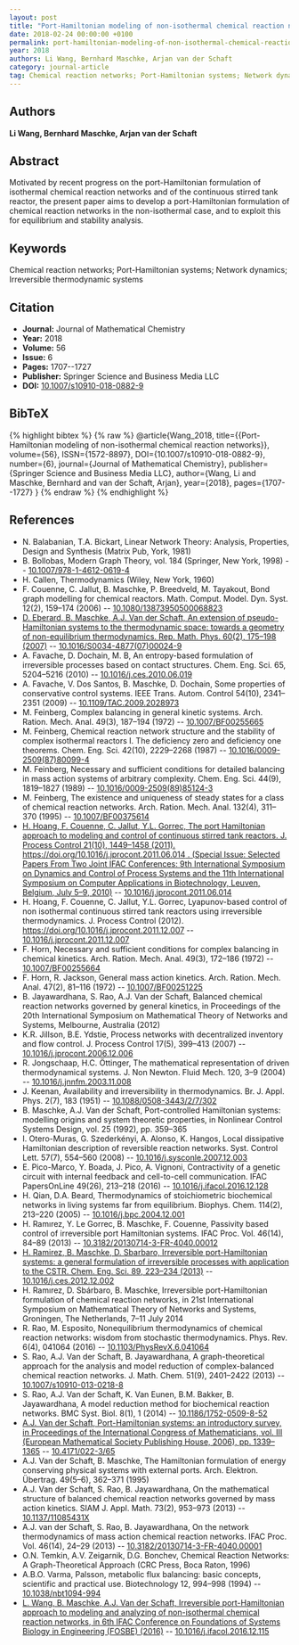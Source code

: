 ```yaml
---
layout: post
title: "Port-Hamiltonian modeling of non-isothermal chemical reaction networks"
date: 2018-02-24 00:00:00 +0100
permalink: port-hamiltonian-modeling-of-non-isothermal-chemical-reaction-networks
year: 2018
authors: Li Wang, Bernhard Maschke, Arjan van der Schaft
category: journal-article
tag: Chemical reaction networks; Port-Hamiltonian systems; Network dynamics; Irreversible thermodynamic systems
---
```

 
## Authors
**Li Wang, Bernhard Maschke, Arjan van der Schaft**
 
## Abstract
Motivated by recent progress on the port-Hamiltonian formulation of isothermal chemical reaction networks and of the continuous stirred tank reactor, the present paper aims to develop a port-Hamiltonian formulation of chemical reaction networks in the non-isothermal case, and to exploit this for equilibrium and stability analysis.
 
## Keywords
Chemical reaction networks; Port-Hamiltonian systems; Network dynamics; Irreversible thermodynamic systems
 
## Citation
- **Journal:** Journal of Mathematical Chemistry
- **Year:** 2018
- **Volume:** 56
- **Issue:** 6
- **Pages:** 1707--1727
- **Publisher:** Springer Science and Business Media LLC
- **DOI:** [10.1007/s10910-018-0882-9](https://doi.org/10.1007/s10910-018-0882-9)
 
## BibTeX
{% highlight bibtex %}
{% raw %}
@article{Wang_2018,
  title={{Port-Hamiltonian modeling of non-isothermal chemical reaction networks}},
  volume={56},
  ISSN={1572-8897},
  DOI={10.1007/s10910-018-0882-9},
  number={6},
  journal={Journal of Mathematical Chemistry},
  publisher={Springer Science and Business Media LLC},
  author={Wang, Li and Maschke, Bernhard and van der Schaft, Arjan},
  year={2018},
  pages={1707--1727}
}
{% endraw %}
{% endhighlight %}
 
## References
- N. Balabanian, T.A. Bickart, Linear Network Theory: Analysis, Properties, Design and Synthesis (Matrix Pub, York, 1981)
- B. Bollobas, Modern Graph Theory, vol. 184 (Springer, New York, 1998) -- [10.1007/978-1-4612-0619-4](https://doi.org/10.1007/978-1-4612-0619-4)
- H. Callen, Thermodynamics (Wiley, New York, 1960)
- F. Couenne, C. Jallut, B. Maschke, P. Breedveld, M. Tayakout, Bond graph modelling for chemical reactors. Math. Comput. Model. Dyn. Syst. 12(2), 159–174 (2006) -- [10.1080/13873950500068823](https://doi.org/10.1080/13873950500068823)
- [D. Eberard, B. Maschke, A.J. Van der Schaft, An extension of pseudo-Hamiltonian systems to the thermodynamic space: towards a geometry of non-equilibrium thermodynamics. Rep. Math. Phys. 60(2), 175–198 (2007)](an-extension-of-hamiltonian-systems-to-the-thermodynamic-phase-space-towards-a-geometry-of-nonreversible-processes) -- [10.1016/S0034-4877(07)00024-9](https://doi.org/10.1016/S0034-4877(07)00024-9)
- A. Favache, D. Dochain, M. B, An entropy-based formulation of irreversible processes based on contact structures. Chem. Eng. Sci. 65, 5204–5216 (2010) -- [10.1016/j.ces.2010.06.019](https://doi.org/10.1016/j.ces.2010.06.019)
- A. Favache, V. Dos Santos, B. Maschke, D. Dochain, Some properties of conservative control systems. IEEE Trans. Autom. Control 54(10), 2341–2351 (2009) -- [10.1109/TAC.2009.2028973](https://doi.org/10.1109/TAC.2009.2028973)
- M. Feinberg, Complex balancing in general kinetic systems. Arch. Ration. Mech. Anal. 49(3), 187–194 (1972) -- [10.1007/BF00255665](https://doi.org/10.1007/BF00255665)
- M. Feinberg, Chemical reaction network structure and the stability of complex isothermal reactors I. The deficiency zero and deficiency one theorems. Chem. Eng. Sci. 42(10), 2229–2268 (1987) -- [10.1016/0009-2509(87)80099-4](https://doi.org/10.1016/0009-2509(87)80099-4)
- M. Feinberg, Necessary and sufficient conditions for detailed balancing in mass action systems of arbitrary complexity. Chem. Eng. Sci. 44(9), 1819–1827 (1989) -- [10.1016/0009-2509(89)85124-3](https://doi.org/10.1016/0009-2509(89)85124-3)
- M. Feinberg, The existence and uniqueness of steady states for a class of chemical reaction networks. Arch. Ration. Mech. Anal. 132(4), 311–370 (1995) -- [10.1007/BF00375614](https://doi.org/10.1007/BF00375614)
- [H. Hoang, F. Couenne, C. Jallut, Y.L. Gorrec, The port Hamiltonian approach to modeling and control of continuous stirred tank reactors. J. Process Control 21(10), 1449–1458 (2011). https://doi.org/10.1016/j.jprocont.2011.06.014 . (Special Issue: Selected Papers From Two Joint IFAC Conferences: 9th International Symposium on Dynamics and Control of Process Systems and the 11th International Symposium on Computer Applications in Biotechnology, Leuven, Belgium, July 5–9, 2010)](the-port-hamiltonian-approach-to-modeling-and-control-of-continuous-stirred-tank-reactors) -- [10.1016/j.jprocont.2011.06.014](https://doi.org/10.1016/j.jprocont.2011.06.014)
- H. Hoang, F. Couenne, C. Jallut, Y.L. Gorrec, Lyapunov-based control of non isothermal continuous stirred tank reactors using irreversible thermodynamics. J. Process Control (2012). https://doi.org/10.1016/j.jprocont.2011.12.007 -- [10.1016/j.jprocont.2011.12.007](https://doi.org/10.1016/j.jprocont.2011.12.007)
- F. Horn, Necessary and sufficient conditions for complex balancing in chemical kinetics. Arch. Ration. Mech. Anal. 49(3), 172–186 (1972) -- [10.1007/BF00255664](https://doi.org/10.1007/BF00255664)
- F. Horn, R. Jackson, General mass action kinetics. Arch. Ration. Mech. Anal. 47(2), 81–116 (1972) -- [10.1007/BF00251225](https://doi.org/10.1007/BF00251225)
- B. Jayawardhana, S. Rao, A.J. Van der Schaft, Balanced chemical reaction networks governed by general kinetics, in Proceedings of the 20th International Symposium on Mathematical Theory of Networks and Systems, Melbourne, Australia (2012)
- K.R. Jillson, B.E. Ydstie, Process networks with decentralized inventory and flow control. J. Process Control 17(5), 399–413 (2007) -- [10.1016/j.jprocont.2006.12.006](https://doi.org/10.1016/j.jprocont.2006.12.006)
- R. Jongschaap, H.C. Öttinger, The mathematical representation of driven thermodynamical systems. J. Non Newton. Fluid Mech. 120, 3–9 (2004) -- [10.1016/j.jnnfm.2003.11.008](https://doi.org/10.1016/j.jnnfm.2003.11.008)
- J. Keenan, Availability and irreversibility in thermodynamics. Br. J. Appl. Phys. 2(7), 183 (1951) -- [10.1088/0508-3443/2/7/302](https://doi.org/10.1088/0508-3443/2/7/302)
- B. Maschke, A.J. Van der Schaft, Port-controlled Hamiltonian systems: modelling origins and system theoretic properties, in Nonlinear Control Systems Design, vol. 25 (1992), pp. 359–365
- I. Otero-Muras, G. Szederkényi, A. Alonso, K. Hangos, Local dissipative Hamiltonian description of reversible reaction networks. Syst. Control Lett. 57(7), 554–560 (2008) -- [10.1016/j.sysconle.2007.12.003](https://doi.org/10.1016/j.sysconle.2007.12.003)
- E. Pico-Marco, Y. Boada, J. Pico, A. Vignoni, Contractivity of a genetic circuit with internal feedback and cell-to-cell communication. IFAC PapersOnLine 49(26), 213–218 (2016) -- [10.1016/j.ifacol.2016.12.128](https://doi.org/10.1016/j.ifacol.2016.12.128)
- H. Qian, D.A. Beard, Thermodynamics of stoichiometric biochemical networks in living systems far from equilibrium. Biophys. Chem. 114(2), 213–220 (2005) -- [10.1016/j.bpc.2004.12.001](https://doi.org/10.1016/j.bpc.2004.12.001)
- H. Ramırez, Y. Le Gorrec, B. Maschke, F. Couenne, Passivity based control of irreversible port Hamiltonian systems. IFAC Proc. Vol. 46(14), 84–89 (2013) -- [10.3182/20130714-3-FR-4040.00012](https://doi.org/10.3182/20130714-3-FR-4040.00012)
- [H. Ramirez, B. Maschke, D. Sbarbaro, Irreversible port-Hamiltonian systems: a general formulation of irreversible processes with application to the CSTR. Chem. Eng. Sci. 89, 223–234 (2013)](irreversible-port-hamiltonian-systems-a-general-formulation-of-irreversible-processes-with-application-to-the-cstr) -- [10.1016/j.ces.2012.12.002](https://doi.org/10.1016/j.ces.2012.12.002)
- H. Ramırez, D. Sbárbaro, B. Maschke, Irreversible port-Hamiltonian formulation of chemical reaction networks, in 21st International Symposium on Mathematical Theory of Networks and Systems, Groningen, The Netherlands, 7–11 July 2014
- R. Rao, M. Esposito, Nonequilibrium thermodynamics of chemical reaction networks: wisdom from stochastic thermodynamics. Phys. Rev. 6(4), 041064 (2016) -- [10.1103/PhysRevX.6.041064](https://doi.org/10.1103/PhysRevX.6.041064)
- S. Rao, A.J. Van der Schaft, B. Jayawardhana, A graph-theoretical approach for the analysis and model reduction of complex-balanced chemical reaction networks. J. Math. Chem. 51(9), 2401–2422 (2013) -- [10.1007/s10910-013-0218-8](https://doi.org/10.1007/s10910-013-0218-8)
- S. Rao, A.J. Van der Schaft, K. Van Eunen, B.M. Bakker, B. Jayawardhana, A model reduction method for biochemical reaction networks. BMC Syst. Biol. 8(1), 1 (2014) -- [10.1186/1752-0509-8-52](https://doi.org/10.1186/1752-0509-8-52)
- [A.J. Van der Schaft, Port-Hamiltonian systems: an introductory survey, in Proceedings of the International Congress of Mathematicians, vol. III (European Mathematical Society Publishing House, 2006), pp. 1339–1365](port-hamiltonian-systems-an-introductory-survey) -- [10.4171/022-3/65](https://doi.org/10.4171/022-3/65)
- A.J. Van der Schaft, B. Maschke, The Hamiltonian formulation of energy conserving physical systems with external ports. Arch. Elektron. Übertrag. 49(5–6), 362–371 (1995)
- A.J. Van der Schaft, S. Rao, B. Jayawardhana, On the mathematical structure of balanced chemical reaction networks governed by mass action kinetics. SIAM J. Appl. Math. 73(2), 953–973 (2013) -- [10.1137/11085431X](https://doi.org/10.1137/11085431X)
- A.J. van der Schaft, S. Rao, B. Jayawardhana, On the network thermodynamics of mass action chemical reaction networks. IFAC Proc. Vol. 46(14), 24–29 (2013) -- [10.3182/20130714-3-FR-4040.00001](https://doi.org/10.3182/20130714-3-FR-4040.00001)
- O.N. Temkin, A.V. Zeigarnik, D.G. Bonchev, Chemical Reaction Networks: A Graph-Theoretical Approach (CRC Press, Boca Raton, 1996)
- A.B.O. Varma, Palsson, metabolic flux balancing: basic concepts, scientific and practical use. Biotechnology 12, 994–998 (1994) -- [10.1038/nbt1094-994](https://doi.org/10.1038/nbt1094-994)
- [L. Wang, B. Maschke, A.J. Van der Schaft, Irreversible port-Hamiltonian approach to modeling and analyzing of non-isothermal chemical reaction networks, in 6th IFAC Conference on Foundations of Systems Biology in Engineering (FOSBE) (2016)](irreversible-port-hamiltonian-approach-to-modeling-and-analyzing-of-non-isothermal-chemical-reaction-networks) -- [10.1016/j.ifacol.2016.12.115](https://doi.org/10.1016/j.ifacol.2016.12.115)

